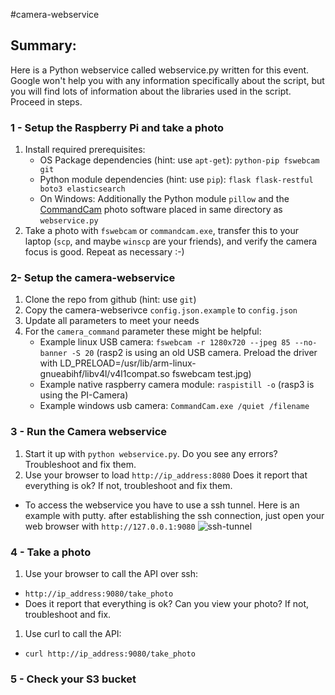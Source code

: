 #camera-webservice

## Summary: 
Here is a Python webservice called webservice.py written for this event.  Google won't help you with any information specifically about the script, but you will find lots of information about the libraries used in the script.  Proceed in steps.

### 1 - Setup the Raspberry Pi and take a photo
1. Install required prerequisites:
    * OS Package dependencies (hint: use `apt-get`): `python-pip fswebcam git` 
    * Python module dependencies (hint: use `pip`): `flask flask-restful boto3 elasticsearch`
    * On Windows: Additionally the Python module `pillow` and the [CommandCam](https://batchloaf.wordpress.com/commandcam/) photo software placed in same directory as `webservice.py`
2. Take a photo with `fswebcam` or `commandcam.exe`, transfer this to your laptop (`scp`, and maybe `winscp` are your friends), and verify the camera focus is good.  Repeat as necessary :-)

### 2- Setup the camera-webservice
1. Clone the repo from github (hint: use `git`)
1. Copy the camera-webserivce `config.json.example` to `config.json`
1. Update all parameters to meet your needs
1. For the `camera_command` parameter these might be helpful:
    * Example linux USB camera: `fswebcam -r 1280x720 --jpeg 85 --no-banner -S 20` (rasp2 is using an old USB camera. Preload the driver with LD_PRELOAD=/usr/lib/arm-linux-gnueabihf/libv4l/v4l1compat.so fswebcam test.jpg)
    * Example native raspberry camera module: `raspistill -o` (rasp3 is using the PI-Camera)
    * Example windows usb camera: `CommandCam.exe /quiet /filename`

### 3 - Run the Camera webservice
1. Start it up with `python webservice.py`.  Do you see any errors? Troubleshoot and fix them.
1. Use your browser to load `http://ip_address:8080`  Does it report that everything is ok?  If not, troubleshoot and fix them.
* To access the webservice you have to use a ssh tunnel. Here is an example with putty. after establishing the ssh connection, just open your web browser with `http://127.0.0.1:9080`
![ssh-tunnel](https://user-images.githubusercontent.com/19547781/26928554-d5ada37a-4c56-11e7-975a-7469569650fa.JPG)

### 4 - Take a photo
1. Use your browser to call the API over ssh:
 * `http://ip_address:9080/take_photo`
 *   Does it report that everything is ok?  Can you view your photo?  If not, troubleshoot and fix.
1. Use curl to call the API:
 * `curl http://ip_address:9080/take_photo`
 
 ### 5 - Check your S3 bucket
